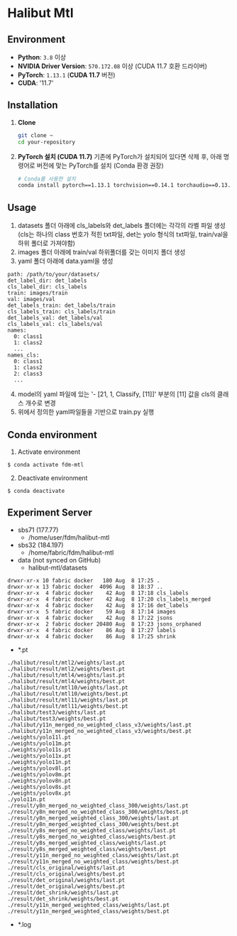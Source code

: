 # Halibut Mtl

## Environment

-   **Python**: `3.8` 이상
-   **NVIDIA Driver Version**: `570.172.08` 이상 (CUDA 11.7 호환 드라이버)
-   **PyTorch**: `1.13.1` (**CUDA 11.7** 버전)
-   **CUDA**: '11.7'

## Installation

1.  **Clone**
    ```bash
    git clone ~
    cd your-repository
    ```

2.  **PyTorch 설치 (CUDA 11.7)**
    기존에 PyTorch가 설치되어 있다면 삭제 후, 아래 명령어로 버전에 맞는 PyTorch를 설치 (Conda 환경 권장)

    ```bash
    # Conda를 사용한 설치
    conda install pytorch==1.13.1 torchvision==0.14.1 torchaudio==0.13.1 pytorch-cuda=11.7 -c pytorch -c nvidia
    ```

## Usage

1.  datasets 폴더 아래에 cls_labels와 det_labels 폴더에는 각각의 라벨 파일 생성(cls는 하나의 class 번호가 적힌 txt파일, det는 yolo 형식의 txt파일, train/val을 하위 폴더로 가져야함)
2.  images 폴더 아래에 train/val 하위폴더를 갖는 이미지 폴더 생성
3.  yaml 폴더 아래에 data.yaml을 생성
```
path: /path/to/your/datasets/
det_label_dir: det_labels
cls_label_dir: cls_labels
train: images/train
val: images/val
det_labels_train: det_labels/train
cls_labels_train: cls_labels/train
det_labels_val: det_labels/val
cls_labels_val: cls_labels/val
names:
  0: class1
  1: class2
  ...
names_cls:
  0: class1
  1: class2
  2: class3
  ...
```
4.  model의 yaml 파일에 있는 '- [21, 1, Classify, [11]]' 부분의 [11] 값을 cls의 클래스 개수로 변경
5.  위에서 정의한 yaml파일들을 기반으로 train.py 실행

## Conda environment
1. Activate environment
```
$ conda activate fdm-mtl
```

2. Deactivate environment
```
$ conda deactivate
```


## Experiment Server
- sbs71 (177.77)
  - /home/user/fdm/halibut-mtl
- sbs32 (184.197)
  - /home/fabric/fdm/halibut-mtl
- data (not synced on GitHub)
  - halibut-mtl/datasets
```
drwxr-xr-x 10 fabric docker   180 Aug  8 17:25 .
drwxr-xr-x 13 fabric docker  4096 Aug  8 18:37 ..
drwxr-xr-x  4 fabric docker    42 Aug  8 17:18 cls_labels
drwxr-xr-x  4 fabric docker    42 Aug  8 17:20 cls_labels_merged
drwxr-xr-x  4 fabric docker    42 Aug  8 17:16 det_labels
drwxr-xr-x  5 fabric docker    59 Aug  8 17:14 images
drwxr-xr-x  4 fabric docker    42 Aug  8 17:22 jsons
drwxr-xr-x  2 fabric docker 20480 Aug  8 17:23 jsons_orphaned
drwxr-xr-x  4 fabric docker    86 Aug  8 17:27 labels
drwxr-xr-x  4 fabric docker    86 Aug  8 17:25 shrink
```  
  - *.pt
```
./halibut/result/mtl2/weights/last.pt
./halibut/result/mtl2/weights/best.pt
./halibut/result/mtl4/weights/last.pt
./halibut/result/mtl4/weights/best.pt
./halibut/result/mtl10/weights/last.pt
./halibut/result/mtl10/weights/best.pt
./halibut/result/mtl11/weights/last.pt
./halibut/result/mtl11/weights/best.pt
./halibut/test3/weights/last.pt
./halibut/test3/weights/best.pt
./halibut/y11n_merged_no_weighted_class_v3/weights/last.pt
./halibut/y11n_merged_no_weighted_class_v3/weights/best.pt
./weights/yolo11l.pt
./weights/yolo11m.pt
./weights/yolo11s.pt
./weights/yolo11x.pt
./weights/yolo11n.pt
./weights/yolov8l.pt
./weights/yolov8m.pt
./weights/yolov8n.pt
./weights/yolov8s.pt
./weights/yolov8x.pt
./yolo11n.pt
./result/y8n_merged_no_weighted_class_300/weights/last.pt
./result/y8n_merged_no_weighted_class_300/weights/best.pt
./result/y8n_merged_weighted_class_300/weights/last.pt
./result/y8n_merged_weighted_class_300/weights/best.pt
./result/y8s_merged_no_weighted_class/weights/last.pt
./result/y8s_merged_no_weighted_class/weights/best.pt
./result/y8s_merged_weighted_class/weights/last.pt
./result/y8s_merged_weighted_class/weights/best.pt
./result/y11n_merged_no_weighted_class/weights/last.pt
./result/y11n_merged_no_weighted_class/weights/best.pt
./result/cls_original/weights/last.pt
./result/cls_original/weights/best.pt
./result/det_original/weights/last.pt
./result/det_original/weights/best.pt
./result/det_shrink/weights/last.pt
./result/det_shrink/weights/best.pt
./result/y11n_merged_weighted_class/weights/last.pt
./result/y11n_merged_weighted_class/weights/best.pt
```
  - *.log